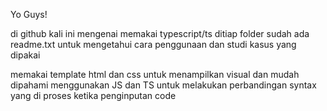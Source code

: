 Yo Guys!

di github kali ini mengenai memakai typescript/ts
ditiap folder sudah ada readme.txt untuk mengetahui cara penggunaan dan studi kasus yang dipakai

memakai template html dan css untuk menampilkan visual dan mudah dipahami
menggunakan JS dan TS untuk melakukan perbandingan syntax yang di proses ketika penginputan code
